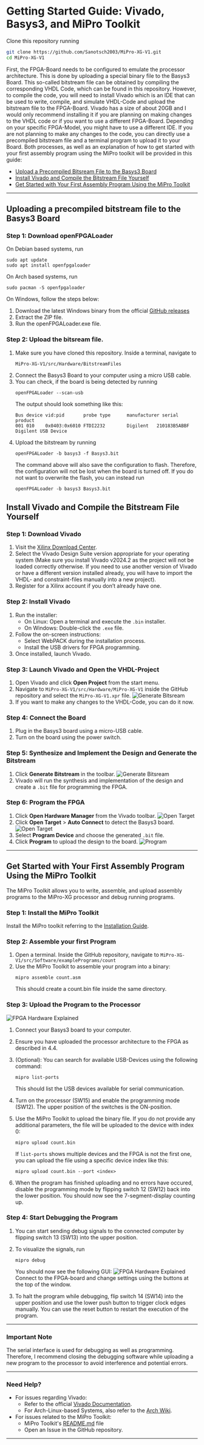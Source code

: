# Getting Started Guide: Vivado, Basys3, and MiPro Toolkit

Clone this repository running 
```bash
git clone https://github.com/Sanotsch2003/MiPro-XG-V1.git
cd MiPro-XG-V1
```

First, the FPGA-Board needs to be configured to emulate the processor architecture. This is done by uploading a special binary file to the Basys3 Board. This so-called bitstream file can be obtained by compiling the corresponding VHDL Code, which can be found in this repository. However, to compile the code, you will need to install Vivado which is an IDE that can be used to write, compile, and simulate VHDL-Code and upload the bitstream file to the FPGA-Board. Vivado has a size of about 20GB and I would only recommend installing it if you are planning on making changes to the VHDL code or if you want to use a different FPGA-Board. Depending on your specific FPGA-Model, you might have to use a different IDE. If you are not planning to make any changes to the code, you can directly use a precompiled bitstream file and a terminal program to upload it to your Board. Both processes, as well as an explanation of how to get started with your first assembly program using the MiPro toolkit will be provided in this guide:

- [Upload a Precompiled Bitsream File to the Basys3 Board](#uploading-a-precompiled-bitstream-file-to-the-basys3-board)
- [Install Vivado and Compile the Bitstream File Yourself](#install-vivado-and-compile-the-bitstream-file-yourself)
- [Get Started with Your First Assembly Program Using the MiPro Toolkit](#get-started-with-your-first-assembly-program-using-the-mipro-toolkit)

---

## Uploading a precompiled bitstream file to the Basys3 Board
### Step 1: Download openFPGALoader
On Debian based systems, run
```
sudo apt update
sudo apt install openfpgaloader
```
On Arch based systems, run
```
sudo pacman -S openfpgaloader
```

On Windows, follow the steps below:
1. Download the latest Windows binary from the official [GitHub releases](https://github.com/trabucayre/openFPGALoader/releases)
2. Extract the ZIP file.
3. Run the openFPGALoader.exe file.

### Step 2: Upload the bitsream file.
1. Make sure you have cloned this repository. Inside a terminal, navigate to 
   ```
   MiPro-XG-V1/src/Hardware/BitstreamFiles
   ```
2. Connect the Basys3 Board to your computer using a micro USB cable.
3. You can check, if the board is being detected by running
   ```
   openFPGALoader --scan-usb
   ```
   The output should look something like this:
   ```
   Bus device vid:pid       probe type      manufacturer serial               product
   001 010    0x0403:0x6010 FTDI2232        Digilent   210183B5ABBF         Digilent USB Device
   ```
4. Upload the bitstream by running
   ```
   openFPGALoader -b basys3 -f Basys3.bit
   ```
   The command above will also save the configuration to flash. Therefore, the configuration will not be lost when the board is turned off. If you do not want to overwrite the flash, you can instead run
   ```
   openFPGALoader -b basys3 Basys3.bit
   ```


## Install Vivado and Compile the Bitstream File Yourself

### Step 1: Download Vivado
1. Visit the [Xilinx Download Center](https://www.xilinx.com/support/download.html).
2. Select the Vivado Design Suite version appropriate for your operating system (Make sure you install Vivado v2024.2 as the project will not be loaded correctly otherwise. If you need to use another version of Vivado or have a different version installed already, you will have to import the VHDL- and constraint-files manually into a new project).
3. Register for a Xilinx account if you don’t already have one.

### Step 2: Install Vivado
1. Run the installer:
   - On Linux: Open a terminal and execute the `.bin` installer.
   - On Windows: Double-click the `.exe` file.
2. Follow the on-screen instructions:
   - Select WebPACK during the installation process.
   - Install the USB drivers for FPGA programming.
3. Once installed, launch Vivado.

### Step 3: Launch Vivado and Open the VHDL-Project
1. Open Vivado and click **Open Project** from the start menu.
2. Navigate to `MiPro-XG-V1/src/Hardware/MiPro-XG-V1` inside the GitHub repository and select the `MiPro-XG-V1.xpr` file.
   ![Generate Bitsream](/docs/imgs/ChoosingVivadoProjectFile.jpg)
3. If you want to make any changes to the VHDL-Code, you can do it now.

### Step 4: Connect the Board
1. Plug in the Basys3 board using a micro-USB cable.
2. Turn on the board using the power switch.

### Step 5: Synthesize and Implement the Design and Generate the Bitstream
1. Click **Generate Bitstream** in the toolbar.
   ![Generate Bitsream](/docs/imgs/GeneratingBitstream.jpg)
2. Vivado will run the synthesis and implementation of the design and create a `.bit` file for programming the FPGA.

### Step 6: Program the FPGA
1. Click **Open Hardware Manager** from the Vivado toolbar.
   ![Open Target](/docs/imgs/OpenHardwareManager.jpg)
3. Click **Open Target** > **Auto Connect** to detect the Basys3 board.
   ![Open Target](/docs/imgs/OpenTarget.jpg)
4. Select **Program Device** and choose the generated `.bit` file.
5. Click **Program** to upload the design to the board.
   ![Program](/docs/imgs/ProgramDevice.jpg)
---

## Get Started with Your First Assembly Program Using the MiPro Toolkit

The MiPro Toolkit allows you to write, assemble, and upload assembly programs to the MiPro-XG processor and debug running programs.

### Step 1: Install the MiPro Toolkit
Install the MiPro toolkit referring to the [Installation Guide](/src/Software/MiPro_XG_Toolkit/README.md).

### Step 2: Assemble your first Program
1. Open a terminal. Inside the GitHub repository, navigate to `MiPro-XG-V1/src/Software/examplePrograms/count`
2. Use the MiPro Toolkit to assemble your program into a binary:
   ```
   mipro assemble count.asm 
   ```
   This should create a count.bin file inside the same directory.

### Step 3: Upload the Program to the Processor
![FPGA Hardware Explained](/docs/imgs/FPGAHardwareExplained.jpeg)
1. Connect your Basys3 board to your computer.
2. Ensure you have uploaded the processor architecture to the FPGA as described in 4.4.
3. (Optional): You can search for available USB-Devices using the following command:
   ```
   mipro list-ports
   ```
   This should list the USB devices available for serial communication.
4. Turn on the processor (SW15) and enable the programming mode (SW12). The upper position of the switches is the ON-position.
5. Use the MiPro Toolkit to upload the binary file. If you do not provide any additional parameters, the file will be uploaded to the device with index 0:
   ```
   mipro upload count.bin
   ```
   If  `list-ports` shows multiple devices and the FPGA is not the first one, you can upload the file using a specific device index like this:
   ```
   mipro upload count.bin --port <index>
   ```
   
6. When the program has finished uploading and no errors have occured, disable the programming mode by flipping switch 12 (SW12) back into the lower position. You should now see the 7-segment-display counting up.

### Step 4: Start Debugging the Program

1. You can start sending debug signals to the connected computer by flipping switch 13 (SW13) into the upper position.

2. To visualize the signals, run
   ```
   mipro debug
   ```
   You should now see the following GUI:
   ![FPGA Hardware Explained](/docs/imgs/RunningDebugger.png)
   Connect to the FPGA-board and change settings using the buttons at the top of the window.
3. To halt the program while debugging, flip switch 14 (SW14) into the upper position and use the lower push button to trigger clock edges manually. You can use the reset button to restart the execution of the program.

---

### Important Note
The serial interface is used for debugging as well as programming. 
Therefore, I recommend closing the debugging software while uploading a new program to the processor to avoid interference and potential errors.

---

### Need Help?
- For issues regarding Vivado:
   - Refer to the official [Vivado Documentation](https://www.xilinx.com/support/documentation.html).
   - For Arch-Linux-based Systems, also refer to the [Arch Wiki](https://wiki.archlinux.org/title/Xilinx_Vivado).
- For issues related to the MiPro Toolkit:
   - MiPro Toolkit's [README.md](/src/Software/MiPro_XG_Toolkit/README.md) file
   - Open an Issue in the GitHub repository.

---



